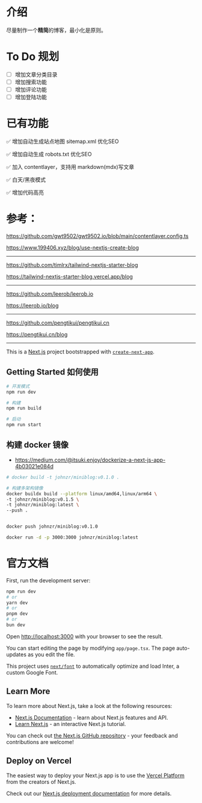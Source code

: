 # 介绍

尽量制作一个**精简**的博客，最小化是原则。

# To Do 规划

- [ ] 增加文章分类目录
- [ ] 增加搜索功能
- [ ] 增加评论功能
- [ ] 增加登陆功能

# 已有功能

✅ 增加自动生成站点地图 sitemap.xml 优化SEO

✅ 增加自动生成 robots.txt 优化SEO

✅ 加入 contentlayer，支持用 markdown(mdx)写文章

✅ 白天/黑夜模式

✅ 增加代码高亮

# 参考：

https://github.com/gwt9502/gwt9502.io/blob/main/contentlayer.config.ts

https://www.199406.xyz/blog/use-nextjs-create-blog

---

https://github.com/timlrx/tailwind-nextjs-starter-blog

https://tailwind-nextjs-starter-blog.vercel.app/blog

---

https://github.com/leerob/leerob.io

https://leerob.io/blog

---

https://github.com/pengtikui/pengtikui.cn

https://pengtikui.cn/blog

---

This is a [Next.js](https://nextjs.org/) project bootstrapped with [`create-next-app`](https://github.com/vercel/next.js/tree/canary/packages/create-next-app).

## Getting Started 如何使用

```sh
# 开发模式
npm run dev

# 构建
npm run build

# 启动
npm run start

```

## 构建 docker 镜像

- https://medium.com/@itsuki.enjoy/dockerize-a-next-js-app-4b03021e084d

```sh
# docker build -t johnzr/miniblog:v0.1.0 .

# 构建多架构镜像
docker buildx build --platform linux/amd64,linux/arm64 \
-t johnzr/miniblog:v0.1.5 \
-t johnzr/miniblog:latest \
--push .


docker push johnzr/miniblog:v0.1.0

docker run -d -p 3000:3000 johnzr/miniblog:latest

```






# 官方文档

First, run the development server:

```bash
npm run dev
# or
yarn dev
# or
pnpm dev
# or
bun dev
```

Open [http://localhost:3000](http://localhost:3000) with your browser to see the result.

You can start editing the page by modifying `app/page.tsx`. The page auto-updates as you edit the file.

This project uses [`next/font`](https://nextjs.org/docs/basic-features/font-optimization) to automatically optimize and load Inter, a custom Google Font.

## Learn More

To learn more about Next.js, take a look at the following resources:

- [Next.js Documentation](https://nextjs.org/docs) - learn about Next.js features and API.
- [Learn Next.js](https://nextjs.org/learn) - an interactive Next.js tutorial.

You can check out [the Next.js GitHub repository](https://github.com/vercel/next.js/) - your feedback and contributions are welcome!

## Deploy on Vercel

The easiest way to deploy your Next.js app is to use the [Vercel Platform](https://vercel.com/new?utm_medium=default-template&filter=next.js&utm_source=create-next-app&utm_campaign=create-next-app-readme) from the creators of Next.js.

Check out our [Next.js deployment documentation](https://nextjs.org/docs/deployment) for more details.
